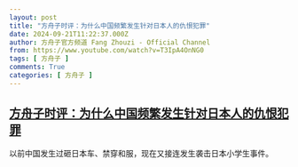 ```yaml
---
layout: post
title: "方舟子时评：为什么中国频繁发生针对日本人的仇恨犯罪"
date: 2024-09-21T11:22:37.000Z
author: 方舟子官方频道 Fang Zhouzi - Official Channel
from: https://www.youtube.com/watch?v=T3IpA4OnNG0
tags: [ 方舟子 ]
comments: True
categories: [ 方舟子 ]
---
```

<!--1726917757000-->
[方舟子时评：为什么中国频繁发生针对日本人的仇恨犯罪](https://www.youtube.com/watch?v=T3IpA4OnNG0)
------

<div>
以前中国发生过砸日本车、禁穿和服，现在又接连发生袭击日本小学生事件。
</div>
